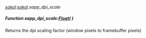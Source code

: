 _[sokol](../../modules/sokol/sokol-module.md):[sokol](../../modules/sokol/sokol-module.md).sapp\_dpi\_scale_
##### Function sapp\_dpi\_scale:[Float](../../modules/wonkey/wonkey-types-float.md)(  )
Returns the dpi scaling factor (window pixels to framebuffer pixels)
